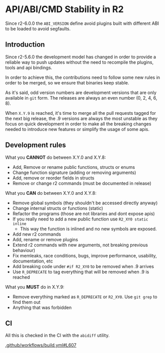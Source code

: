 # API/ABI/CMD Stability in R2

Since r2-6.0.0 the `ABI_VERSION` define avoid plugins built with different ABI
to be loaded to avoid segfaults.

## Introduction

Since r2-5.6.0 the development model has changed in order to provide a reliable
way to push updates without the need to recompile the plugins, tools and api
bindings.

In order to achieve this, the contributions need to follow some new rules in
order to be merged, so we ensure that binaries keep stable.

As it's said, odd version numbers are development versions that are only available
in `git` form. The releases are always an even number (0, 2, 4, 6, 8).

When `X.Y.9` is reached, it's time to merge all the pull requests tagged for
the next big release, the .9 versions are always the most unstable as they focus
on quick development in order to make all the breaking changes needed to
introduce new features or simplify the usage of some apis.

## Development rules

What you **CANNOT** do between X.Y.0 and X.Y.8:

* Add, Remove or rename public functions, structs or enums
* Change function signature (adding or removing arguments)
* Add, remove or reorder fields in structs
* Remove or change r2 commands (must be documented in release)

What you **CAN** do between X.Y.0 and X.Y.8:

* Remove global symbols (they shouldn't be accessed directly anyway)
* Change internal structs or functions (static)
* Refactor the programs (those are not libraries and dont expose apis)
* If you really need to add a new public function use `R2_XY0 static inline`
  * This way the function is inlined and no new symbols are exposed.
* Add new r2 commands
* Add, rename or remove plugins
* Extend r2 commands with new arguments, not breaking previous behaviour)
* Fix memleaks, race conditions, bugs, improve performance, usability, documentation, etc
* Add breaking code under `#if R2_XY0` to be removed when .9 arrives
* Use `R_DEPRECATE` to tag everything that will be removed when .9 is reached

What you **MUST** do in X.Y.9:

* Remove everything marked as `R_DEPRECATE` or `R2_XY0`. Use `git grep` to find them out
* Anything that was forbidden 

## CI

All this is checked in the CI with the `abidiff` utility.

[.github/workflows/build.yml#L607](../../94a31e97b868ead86d27031280ead2f5c64fecbd/.github/workflows/build.yml#L607)
